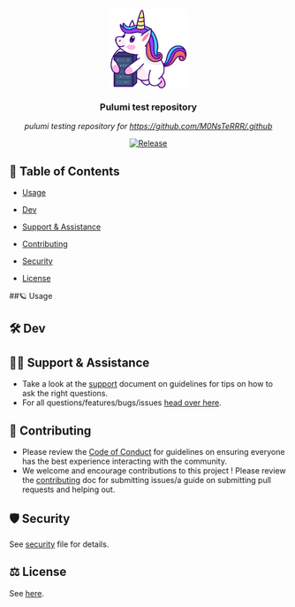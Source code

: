 <!--- THIS FILE IS GENERATED! DO NOT EDIT! Maintained by Pulumi -->
<div align="center">
<img src="https://raw.githubusercontent.com/m0nsterrr/test-pulumi/main/docs/assets/logo.svg" align="center" width="144px" height="144px"/>

### Pulumi test repository

_pulumi testing repository for https://github.com/M0NsTeRRR/.github_

</div>
<div align="center">


[![Release](https://img.shields.io/github/actions/workflow/status/m0nsterrr/test-pulumi/release.yml?branch=main&label=&logo=github&style=for-the-badge&logoColor=black&color=white)](https://github.com/m0nsterrr/test-pulumi/tree/main/.github/workflows/release.yml)
</div>

<div align="center">



</div>

## 🔗 Table of Contents


  - [Usage](#ringed_planet)
  - [Dev](#tools)

  - [Support &amp; Assistance](#raising_hand_man-support--assistance)
  - [Contributing](#handshake-contributing)
  - [Security](#shield-security)
  - [License](#balance_scale-license)


##🪐 Usage




## 🛠️ Dev




## 🙋‍♂️ Support & Assistance

* Take a look at the [support](.github/SUPPORT.md) document on
     guidelines for tips on how to ask the right questions.
* For all questions/features/bugs/issues [head over here](/../../issues/new/choose).

## 🤝 Contributing

* Please review the [Code of Conduct](.github/CODE_OF_CONDUCT.md) for guidelines
    on ensuring everyone has the best experience interacting with the community.
* We welcome and encourage contributions to this project !
    Please review the [contributing](.github/CONTRIBUTING.md) doc for submitting
    issues/a guide on submitting pull requests and helping out.

## 🛡️ Security

See [security](.github/SECURITY.md) file for details.

## ⚖️ License

See [here](LICENSE).